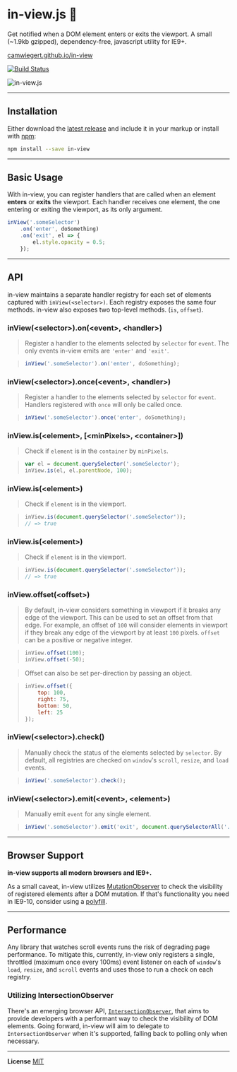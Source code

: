 # in-view.js :eyes:

Get notified when a DOM element enters or exits the viewport. A small (~1.9kb gzipped), dependency-free, javascript utility for IE9+.

[camwiegert.github.io/in-view](https://camwiegert.github.io/in-view)

[![Build Status](https://travis-ci.org/camwiegert/in-view.svg?branch=master)](https://travis-ci.org/camwiegert/in-view)

![in-view.js](https://camwiegert.github.io/in-view/lib/images/in-view.png)

---

## Installation

Either download the [latest release](https://unpkg.com/in-view/dist/in-view.min.js) and include it in your markup or install with [npm](http://npmjs.com/package/in-view):

```sh
npm install --save in-view
```

---

## Basic Usage

With in-view, you can register handlers that are called when an element **enters** or **exits** the viewport. Each handler receives one element, the one entering or exiting the viewport, as its only argument.

```js
inView('.someSelector')
    .on('enter', doSomething)
    .on('exit', el => {
        el.style.opacity = 0.5;
    });
```

---

## API

in-view maintains a separate handler registry for each set of elements captured with `inView(<selector>)`. Each registry exposes the same four methods. in-view also exposes two top-level methods. (`is`, `offset`).

### inView(\<selector>).on(\<event>, \<handler>)
> Register a handler to the elements selected by `selector` for `event`. The only events in-view emits are `'enter'` and `'exit'`.

> ```js
> inView('.someSelector').on('enter', doSomething);
> ```

### inView(\<selector>).once(\<event>, \<handler>)
> Register a handler to the elements selected by `selector` for `event`. Handlers registered with `once` will only be called once.

> ```js
> inView('.someSelector').once('enter', doSomething);
> ```

### inView.is(\<element>, [\<minPixels>, \<container>])
> Check if `element` is in the `container` by `minPixels`.

> ```js
> var el = document.querySelector('.someSelector');
> inView.is(el, el.parentNode, 100);
> ```

### inView.is(\<element>)
> Check if `element` is in the viewport.

> ```js
> inView.is(document.querySelector('.someSelector'));
> // => true
> ```

### inView.is(\<element>)
> Check if `element` is in the viewport.

> ```js
> inView.is(document.querySelector('.someSelector'));
> // => true
> ```

### inView.offset(\<offset>)
> By default, in-view considers something in viewport if it breaks any edge of the viewport. This can be used to set an offset from that edge. For example, an offset of `100` will consider elements in viewport if they break any edge of the viewport by at least `100` pixels. `offset` can be a positive or negative integer.

> ```js
> inView.offset(100);
> inView.offset(-50);
> ```

> Offset can also be set per-direction by passing an object.

> ```js
> inView.offset({
>     top: 100,
>     right: 75,
>     bottom: 50,
>     left: 25
> });
> ```

### inView(\<selector>).check()
> Manually check the status of the elements selected by `selector`. By default, all registries are checked on `window`'s `scroll`, `resize`, and `load` events.

> ```js
> inView('.someSelector').check();
> ```

### inView(\<selector>).emit(\<event>, \<element>)
> Manually emit `event` for any single element.

> ```js
> inView('.someSelector').emit('exit', document.querySelectorAll('.someSelector')[0]);
> ```

---

## Browser Support

**in-view supports all modern browsers and IE9+.**

As a small caveat, in-view utilizes [MutationObserver](https://developer.mozilla.org/en-US/docs/Web/API/MutationObserver) to check the visibility of registered elements after a DOM mutation. If that's functionality you need in IE9-10, consider using a [polyfill](https://github.com/webcomponents/webcomponentsjs/blob/master/src/MutationObserver/MutationObserver.js).

---

## Performance

Any library that watches scroll events runs the risk of degrading page performance. To mitigate this, currently, in-view only registers a single, throttled (maximum once every 100ms) event listener on each of `window`'s `load`, `resize`, and `scroll` events and uses those to run a check on each registry.

### Utilizing IntersectionObserver

There's an emerging browser API, [`IntersectionObserver`](https://wicg.github.io/IntersectionObserver/), that aims to provide developers with a performant way to check the visibility of DOM elements. Going forward, in-view will aim to delegate to `IntersectionObserver` when it's supported, falling back to polling only when necessary.

---

**License** [MIT](https://opensource.org/licenses/MIT)
